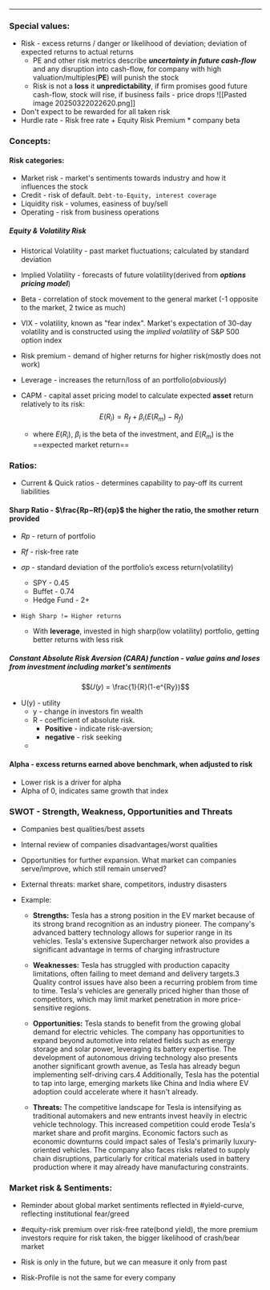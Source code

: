 ***
### Special values:
- Risk - excess returns / danger or likelihood of deviation; deviation of expected returns to actual returns 
	- PE and other risk metrics describe ***uncertainty in future cash-flow*** and any disruption into cash-flow, for company with high valuation/multiples(**PE**) will punish the stock
	- Risk is not a **loss** it **unpredictability**, if firm promises good future cash-flow, stock will rise, if business fails - price drops
![[Pasted image 20250322022620.png]]
- Don't expect to be rewarded for all taken risk
- Hurdle rate - Risk free rate + Equity Risk Premium * company beta 
### Concepts:

#### Risk categories:
- Market risk - market's sentiments towards industry and how it influences the stock
- Credit  - risk of default. `Debt-to-Equity, interest coverage`
- Liquidity risk - volumes, easiness of buy/sell
- Operating - risk from business operations 


##### Equity & Volatility Risk 
- Historical Volatility - past market fluctuations; calculated by standard deviation
- Implied Volatility - forecasts of future volatility(derived from ***options pricing model***)

- Beta - correlation of stock movement to the general market (-1 opposite to the market, 2 twice as much)
- VIX - volatility, known as "fear index". Market's expectation of 30-day volatility and is constructed using the *implied volatility* of S&P 500 option index
- Risk premium - demand of higher returns for higher risk(mostly does not work)
- Leverage - increases the return/loss of an portfolio(*obviously*)

- CAPM - capital asset pricing model to calculate expected **asset** return relatively to its risk: $$ E(R_i) = R_f + \beta_i(E(R_m) - R_f) $$
	- where $E(R_i)$, $\beta_i$ is the beta of the investment, and $E(R_m)$ is the ==expected market return==


### Ratios:
- Current & Quick ratios - determines capability to pay-off its current liabilities

#### Sharp Ratio - $\frac{Rp​−Rf}{σp​}$ the higher the ratio, the smother return provided
- $Rp$​  - return of portfolio
- $Rf$​ - risk-free rate
- $σp​$ - standard deviation of the portfolio’s excess return​(volatility)

	- SPY - 0.45 
	- Buffet - 0.74
	- Hedge Fund - 2+
- `High Sharp != Higher returns`
	- With **leverage**, invested in high sharp(low volatility) portfolio, getting better returns with less risk 


##### Constant Absolute Risk Aversion (CARA) function - value gains and loses from investment including market's sentiments
$$𝑈(𝑦) = \frac{1}{R}(1-e^{Ry})$$
- U(y) - utility
	- y - change in investors fin wealth 
	- R - coefficient of absolute risk. 
		- **Positive** - indicate risk-aversion; 
		- **negative** - risk seeking
	- 
#### Alpha - excess returns earned above benchmark, when adjusted to risk 
- Lower risk is a driver for alpha
- Alpha of 0, indicates same growth that index 

### SWOT - Strength, Weakness, Opportunities and Threats
- Companies best qualities/best assets 
- Internal review of companies disadvantages/worst qualities 
- Opportunities for further expansion. What market can companies serve/improve, which still remain unserved? 
- External threats: market share, competitors, industry disasters 

- Example:
	- **Strengths:** Tesla has a strong position in the EV market because of its strong brand recognition as an industry pioneer. The company's advanced battery technology allows for superior range in its vehicles. Tesla's extensive Supercharger network also provides a significant advantage in terms of charging infrastructure
	 
	- **Weaknesses:** Tesla has struggled with production capacity limitations, often failing to meet demand and delivery targets.3 Quality control issues have also been a recurring problem from time to time. Tesla's vehicles are generally priced higher than those of competitors, which may limit market penetration in more price-sensitive regions.
	
	- **Opportunities:** Tesla stands to benefit from the growing global demand for electric vehicles. The company has opportunities to expand beyond automotive into related fields such as energy storage and solar power, leveraging its battery expertise. The development of autonomous driving technology also presents another significant growth avenue, as Tesla has already begun implementing self-driving cars.4 Additionally, Tesla has the potential to tap into large, emerging markets like China and India where EV adoption could accelerate where it hasn't already.
	
	- **Threats:** The competitive landscape for Tesla is intensifying as traditional automakers and new entrants invest heavily in electric vehicle technology. This increased competition could erode Tesla's market share and profit margins. Economic factors such as economic downturns could impact sales of Tesla's primarily luxury-oriented vehicles. The company also faces risks related to supply chain disruptions, particularly for critical materials used in battery production where it may already have manufacturing constraints.

### Market risk & Sentiments:
- Reminder about global market sentiments reflected in #yield-curve,  reflecting institutional fear/greed 
- #equity-risk premium over risk-free rate(bond yield), the more premium investors require for risk taken, the bigger likelihood of crash/bear market

- Risk is only in the future, but we can measure it only from past
- Risk-Profile is not the same for every company 


